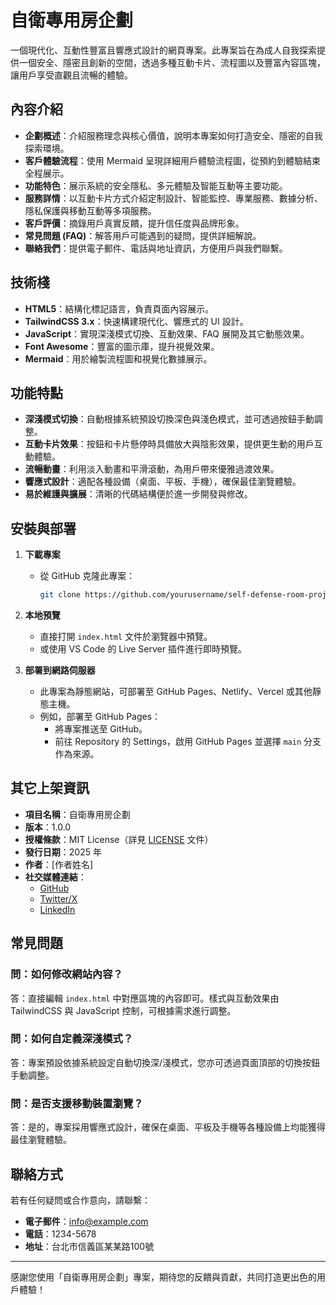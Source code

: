 # 自衛專用房企劃

一個現代化、互動性豐富且響應式設計的網頁專案。此專案旨在為成人自我探索提供一個安全、隱密且創新的空間，透過多種互動卡片、流程圖以及豐富內容區塊，讓用戶享受直觀且流暢的體驗。

## 內容介紹

- **企劃概述**：介紹服務理念與核心價值，說明本專案如何打造安全、隱密的自我探索環境。
- **客戶體驗流程**：使用 Mermaid 呈現詳細用戶體驗流程圖，從預約到體驗結束全程展示。
- **功能特色**：展示系統的安全隱私、多元體驗及智能互動等主要功能。
- **服務詳情**：以互動卡片方式介紹定制設計、智能監控、專業服務、數據分析、隱私保護與移動互動等多項服務。
- **客戶評價**：摘錄用戶真實反饋，提升信任度與品牌形象。
- **常見問題 (FAQ)**：解答用戶可能遇到的疑問，提供詳細解說。
- **聯絡我們**：提供電子郵件、電話與地址資訊，方便用戶與我們聯繫。

## 技術棧

- **HTML5**：結構化標記語言，負責頁面內容展示。
- **TailwindCSS 3.x**：快速構建現代化、響應式的 UI 設計。
- **JavaScript**：實現深淺模式切換、互動效果、FAQ 展開及其它動態效果。
- **Font Awesome**：豐富的圖示庫，提升視覺效果。
- **Mermaid**：用於繪製流程圖和視覺化數據展示。

## 功能特點

- **深淺模式切換**：自動根據系統預設切換深色與淺色模式，並可透過按鈕手動調整。
- **互動卡片效果**：按鈕和卡片懸停時具備放大與陰影效果，提供更生動的用戶互動體驗。
- **流暢動畫**：利用淡入動畫和平滑滾動，為用戶帶來優雅過渡效果。
- **響應式設計**：適配各種設備（桌面、平板、手機），確保最佳瀏覽體驗。
- **易於維護與擴展**：清晰的代碼結構便於進一步開發與修改。

## 安裝與部署

1. **下載專案**
   - 從 GitHub 克隆此專案：
     ```bash
     git clone https://github.com/yourusername/self-defense-room-project.git
     ```

2. **本地預覽**
   - 直接打開 `index.html` 文件於瀏覽器中預覽。
   - 或使用 VS Code 的 Live Server 插件進行即時預覽。

3. **部署到網路伺服器**
   - 此專案為靜態網站，可部署至 GitHub Pages、Netlify、Vercel 或其他靜態主機。
   - 例如，部署至 GitHub Pages：
     - 將專案推送至 GitHub。
     - 前往 Repository 的 Settings，啟用 GitHub Pages 並選擇 `main` 分支作為來源。

## 其它上架資訊

- **項目名稱**：自衛專用房企劃
- **版本**：1.0.0
- **授權條款**：MIT License（詳見 [LICENSE](./LICENSE) 文件）
- **發行日期**：2025 年
- **作者**：[作者姓名]
- **社交媒體連結**：
  - [GitHub](https://github.com/)
  - [Twitter/X](https://twitter.com/)
  - [LinkedIn](https://www.linkedin.com/)

## 常見問題

### 問：如何修改網站內容？
答：直接編輯 `index.html` 中對應區塊的內容即可。樣式與互動效果由 TailwindCSS 與 JavaScript 控制，可根據需求進行調整。

### 問：如何自定義深淺模式？
答：專案預設依據系統設定自動切換深/淺模式，您亦可透過頁面頂部的切換按鈕手動調整。

### 問：是否支援移動裝置瀏覽？
答：是的，專案採用響應式設計，確保在桌面、平板及手機等各種設備上均能獲得最佳瀏覽體驗。

## 聯絡方式

若有任何疑問或合作意向，請聯繫：
- **電子郵件**：info@example.com
- **電話**：1234-5678
- **地址**：台北市信義區某某路100號

---

感謝您使用「自衛專用房企劃」專案，期待您的反饋與貢獻，共同打造更出色的用戶體驗！
